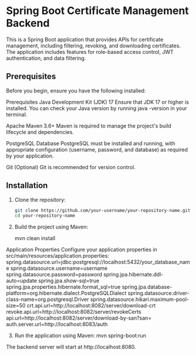 # Spring Boot Certificate Management Backend

This is a Spring Boot application that provides APIs for certificate management, including filtering, revoking, and downloading certificates. The application includes features for role-based access control, JWT authentication, and data filtering.

## Prerequisites

Before you begin, ensure you have the following installed:

Prerequisites
Java Development Kit (JDK) 17
Ensure that JDK 17 or higher is installed. You can check your Java version by running java -version in your terminal.

Apache Maven 3.6+
Maven is required to manage the project's build lifecycle and dependencies.

PostgreSQL Database
PostgreSQL must be installed and running, with appropriate configuration (username, password, and database) as required by your application.

Git (Optional)
Git is recommended for version control.


## Installation

1. Clone the repository:

   ```bash
   git clone https://github.com/your-username/your-repository-name.git
   cd your-repository-name
2. Build the project using Maven:


	mvn clean install

Application Properties
Configure your application properties in src/main/resources/application.properties:
spring.datasource.url=jdbc:postgresql://localhost:5432/your_database_name
spring.datasource.username=username
spring.datasource.password=password
spring.jpa.hibernate.ddl-auto=update
spring.jpa.show-sql=true
spring.jpa.properties.hibernate.format_sql=true
spring.jpa.database-platform=org.hibernate.dialect.PostgreSQLDialect
spring.datasource.driver-class-name=org.postgresql.Driver
spring.datasource.hikari.maximum-pool-size=50
crt.api.url=http://localhost:8082/server/download-crt
revoke.api.url=http://localhost:8082/server/revokeCerts
api.url=http://localhost:8082/server/download-by-san?san=
auth.server.url=http://localhost:8083/auth


3. Run the application using Maven:
	mvn spring-boot:run

The backend server will start at http://localhost:8080.
